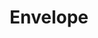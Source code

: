---
title: Envelope
tags: ["envelope", "mail", "email", "letter", "correspondence", "communication", "post", "message"]
icon: envelope
svg: '<svg xmlns="http://www.w3.org/2000/svg" width="24" height="24" fill="none" viewBox="0 0 24 24" stroke-width="1.5" stroke-linecap="round" stroke-linejoin="round" stroke="currentColor"><path d="m2.357 7.714 6.98 4.654c.963.641 1.444.962 1.964 1.087a3 3 0 0 0 1.398 0c.52-.125 1.001-.446 1.963-1.087l6.98-4.654M7.158 19.5h9.686c1.68 0 2.52 0 3.162-.327a3 3 0 0 0 1.31-1.311c.328-.642.328-1.482.328-3.162V9.3c0-1.68 0-2.52-.327-3.162a3 3 0 0 0-1.311-1.311c-.642-.327-1.482-.327-3.162-.327H7.157c-1.68 0-2.52 0-3.162.327a3 3 0 0 0-1.31 1.311c-.328.642-.328 1.482-.328 3.162v5.4c0 1.68 0 2.52.327 3.162a3 3 0 0 0 1.311 1.311c.642.327 1.482.327 3.162.327"/></svg>'
---
